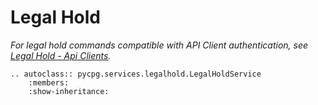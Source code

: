 # Legal Hold

*For legal hold commands compatible with API Client authentication, see [Legal Hold - Api Clients](legalholdapiclient.md).*

```{eval-rst}
.. autoclass:: pycpg.services.legalhold.LegalHoldService
    :members:
    :show-inheritance:
```
